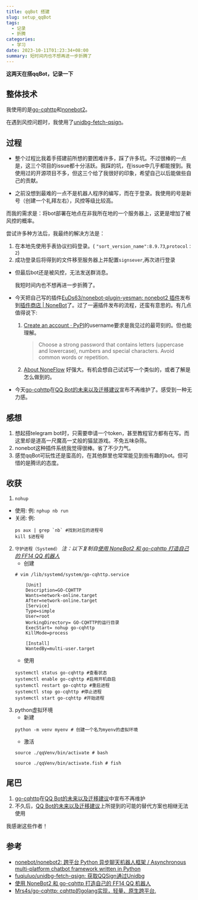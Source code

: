 ```yaml
---
title: qqBot 搭建
slug: setup_qqBot
tags:
  - 记录
  - 折腾
categories:
  - 学习
date: 2023-10-11T01:23:34+08:00
summary: 短时间内也不想再进一步折腾了
---
```


**这两天在搭qqBot，记录一下**

## 整体技术
我使用的是[go-cqhttp](https://github.com/Mrs4s/go-cqhttp)和[nonebot2](https://github.com/nonebot/nonebot2)。

在遇到风控问题时，我使用了[unidbg-fetch-qsign](https://github.com/fuqiuluo/unidbg-fetch-qsign)。

## 过程
- 整个过程比我着手搭建前所想的要困难许多，踩了许多坑。不过很棒的一点是，这三个项目的issue都十分活跃。我踩的坑，在issue中几乎都能搜到。我使用过的开源项目不多，但这三个给了我很好的印象，希望自己以后能做些自己的贡献。

- 之前没想到最难的一点不是机器人程序的编写，而在于登录。我使用的号是新号（创建一个礼拜左右），风控等级比较高。

而我的需求是：将bot部署在地点在非我所在地的一个服务器上，这更是增加了被风控的概率。

尝试许多种方法后，我最终的解决方法是：
   1. 在本地先使用手表协议扫码登录。( `"sort_version_name":8.9.73`,`protocol：2`)
   2. 成功登录后将得到的文件移至服务器上并配置`signsever`,再次进行登录

- 但最后bot还是被风控，无法发送群消息。

    我短时间内也不想再进一步折腾了。

- 今天把自己写的插件[EuDs63/nonebot-plugin-yesman: nonebot2 插件](https://github.com/EuDs63/nonebot-plugin-yesman)发布到[插件商店 | NoneBot](https://nonebot.dev/store/plugins)了。过了一遍插件发布的流程，还蛮有意思的。有几点值得说下:
   1. [Create an account · PyPI](https://pypi.org/account/register/)的username要求是我见过的最苛刻的。但也能理解。
      > Choose a strong password that contains letters (uppercase and lowercase), numbers and special characters. Avoid common words or repetition.
   2. [About NoneFlow](https://github.com/apps/noneflow) 好强大。有机会想自己试试写一个类似的，或者了解是怎么做到的。
- 今天[go-cqhttp](https://github.com/Mrs4s/go-cqhttp)在[QQ Bot的未来以及迁移建议](https://github.com/Mrs4s/go-cqhttp/issues/2471)宣布不再维护了。感受到一种无力感。

## 感想 
1. 想起搭telegram bot时，只需要申请一个token，甚至教程官方都有在写。而这里却是道高一尺魔高一丈般的猫鼠游戏。不免五味杂陈。
2. nonebot这种插件系统我觉得很棒。省了不少力气。
3. 感觉qqBot可玩性还是蛮高的，在其他群里也常常能见到些有趣的bot。但可惜的是腾讯的态度。

## 收获
1. `nohup`
- 使用: 例: `nphup nb run`
- 关闭: 例:
  ```
  ps aux | grep `nb` #找到对应的进程号
  kill $进程号
  ```
2. `守护进程（Systemd）`
    *注：以下复制自[使用 NoneBot2 和 go-cqhttp 打造自己的 FF14 QQ 机器人](https://blog.cysi.me/2022/04/make-a-qqbot.html#%E5%AE%88%E6%8A%A4%E8%BF%9B%E7%A8%8Bsystemd)*
   - 创建
    ```
    # vim /lib/systemd/system/go-cqhttp.service

        [Unit]
        Description=GO-CQHTTP
        Wants=network-online.target
        After=network-online.target
        [Service]
        Type=simple
        User=root
        WorkingDirectory= GO-CQHTTP的运行目录
        ExecStart= nohup go-cqhttp
        KillMode=process

        [Install]
        WantedBy=multi-user.target
    ```
    - 使用
    ```
    systemctl status go-cqhttp #查看状态
    systemctl enable go-cqhttp #启用开机自启
    systemctl restart go-cqhttp #重启进程
    systemctl stop go-cqhttp #停止进程
    systemctl start go-cqhttp #开始进程
    ```
3. python虚拟环境
   - 新建
   ```
   python -m venv myenv # 创建一个名为myenv的虚拟环境
   ```
   - 激活
   ```
   source ./qqVenv/bin/activate # bash

   source ./qqVenv/bin/activate.fish # fish

   ```

## 尾巴
1. [go-cqhttp](https://github.com/Mrs4s/go-cqhttp)在[QQ Bot的未来以及迁移建议](https://github.com/Mrs4s/go-cqhttp/issues/2471)中宣布不再维护
2. 不久后，[QQ Bot的未来以及迁移建议](https://github.com/Mrs4s/go-cqhttp/issues/2471)上所提到的可能的替代方案也相继无法使用

我感谢这些作者！



## 参考
- [nonebot/nonebot2: 跨平台 Python 异步聊天机器人框架 / Asynchronous multi-platform chatbot framework written in Python](https://github.com/nonebot/nonebot2)
- [fuqiuluo/unidbg-fetch-qsign: 获取QQSign通过Unidbg](https://github.com/fuqiuluo/unidbg-fetch-qsign)
- [使用 NoneBot2 和 go-cqhttp 打造自己的 FF14 QQ 机器人](https://blog.cysi.me/2022/04/make-a-qqbot.html#%E5%AE%89%E8%A3%85%E6%8F%92%E4%BB%B6)
- [Mrs4s/go-cqhttp: cqhttp的golang实现，轻量、原生跨平台.](https://github.com/Mrs4s/go-cqhttp)
